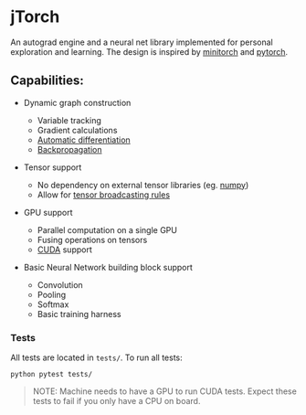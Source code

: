 # jTorch
An autograd engine and a neural net library implemented for personal exploration and learning.
The design is inspired by [minitorch](https://minitorch.github.io/) and [pytorch](https://pytorch.org/).

## Capabilities:
* Dynamic graph construction
    * Variable tracking
    * Gradient calculations
    * [Automatic differentiation](https://en.wikipedia.org/wiki/Automatic_differentiation)
    * [Backpropagation](https://en.wikipedia.org/wiki/Backpropagation)

* Tensor support
    * No dependency on external tensor libraries (eg. [numpy](https://numpy.org/))
    * Allow for [tensor broadcasting rules](https://numpy.org/doc/stable/user/basics.broadcasting.html)

* GPU support
    * Parallel computation on a single GPU
    * Fusing operations on tensors
    * [CUDA](https://developer.nvidia.com/cuda-toolkit) support

* Basic Neural Network building block support
    * Convolution
    * Pooling
    * Softmax
    * Basic training harness

### Tests

All tests are located in `tests/`. To run all tests:
```
python pytest tests/
```
> NOTE: Machine needs to have a GPU to run CUDA tests. Expect these tests to fail if you only have a CPU on board.



